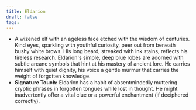 ```yaml
---
title: Eldarion
draft: false
tags:
---
```


- A wizened elf with an ageless face etched with the wisdom of centuries. Kind eyes, sparkling with youthful curiosity, peer out from beneath bushy white brows. His long beard, streaked with ink stains, reflects his tireless research. Eldarion's simple, deep blue robes are adorned with subtle arcane symbols that hint at his mastery of ancient lore. He carries himself with quiet dignity, his voice a gentle murmur that carries the weight of forgotten knowledge.
- **Signature Touch:** Eldarion has a habit of absentmindedly muttering cryptic phrases in forgotten tongues while lost in thought. He might inadvertently offer a vital clue or a powerful enchantment (if deciphered correctly).